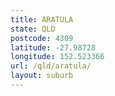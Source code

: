 ```yaml
---
title: ARATULA
state: QLD
postcode: 4309
latitude: -27.98728
longitude: 152.523366
url: /qld/aratula/
layout: suburb
---
```

